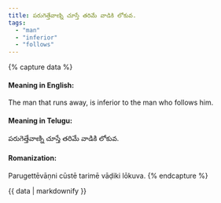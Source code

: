 ```yaml
---
title: పరుగెత్తేవాణ్ని చూస్తే తరిమే వాడికి లోకువ.
tags:
  - "man"
  - "inferior"
  - "follows"
---
```


{% capture data %}
#### Meaning in English:
The man that runs away, is inferior to the man who follows him.

#### Meaning in Telugu:
పరుగెత్తేవాణ్ని చూస్తే తరిమే వాడికి లోకువ.

#### Romanization:
Parugettēvāṇni cūstē tarimē vāḍiki lōkuva.
{% endcapture %}

{{ data | markdownify }}


